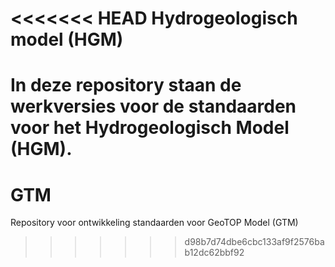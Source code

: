 <<<<<<< HEAD
Hydrogeologisch model (HGM)
===========================

In deze repository staan de werkversies voor de standaarden voor het
Hydrogeologisch Model (HGM).
=======
# GTM
Repository voor ontwikkeling standaarden voor GeoTOP Model (GTM)
>>>>>>> d98b7d74dbe6cbc133af9f2576bab12dc62bbf92
